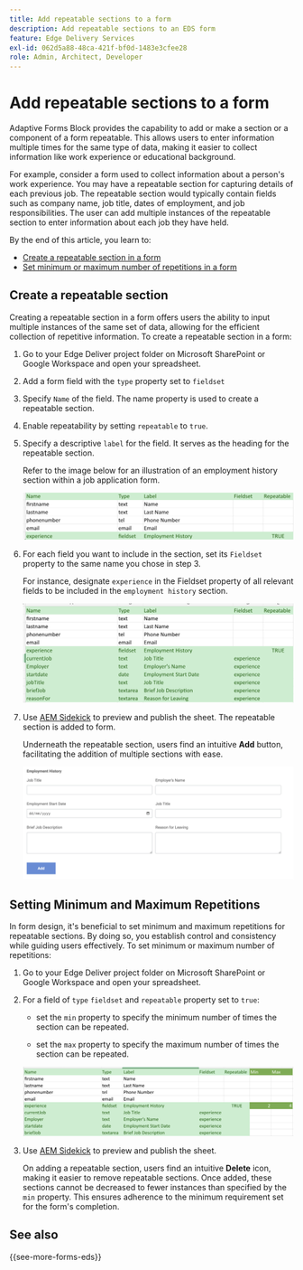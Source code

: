 ```yaml
---
title: Add repeatable sections to a form
description: Add repeatable sections to an EDS form
feature: Edge Delivery Services
exl-id: 062d5a88-48ca-421f-bf0d-1483e3cfee28
role: Admin, Architect, Developer
---
```

# Add repeatable sections to a form

Adaptive Forms Block provides the capability to add or make a section or a component of a form repeatable. This allows users to enter information multiple times for the same type of data, making it easier to collect information like work experience or educational background.

For example, consider a form used to collect information about a person's work experience. You may have a repeatable section for capturing details of each previous job. The repeatable section would typically contain fields such as company name, job title, dates of employment, and job responsibilities. The user can add multiple instances of the repeatable section to enter information about each job they have held.

By the end of this article, you learn to:

* [Create a repeatable section in a form](#add-repeatable-sections-to-a-form)
* [Set minimum or maximum number of repetitions in a form](#set-minimum-or-maximum-number-of-repetitions-for-a-repeatable-section)

## Create a repeatable section

Creating a repeatable section in a form offers users the ability to input multiple instances of the same set of data, allowing for the efficient collection of repetitive information. To create a repeatable section in a form: 

1. Go to your Edge Deliver project folder on Microsoft SharePoint or Google Workspace and open your spreadsheet. 

1. Add a form field with the `type` property set to `fieldset` 
1. Specify `Name` of the field. The name property is used to create a repeatable section.
1. Enable repeatability by setting `repeatable` to `true`.
1. Specify a descriptive `label` for the field. It serves as the heading for the repeatable section. 

    Refer to the image below for an illustration of an employment history section within a job application form. 

    ![](/help/edge/assets/repeatable-section-example-job-application-form.png)

1. For each field you want to include in the section, set its `Fieldset` property to the same name you chose in step 3.

    For instance, designate `experience` in the Fieldset property of all relevant fields to be included in the `employment history` section.

    ![example of a repeatable section field and its properties](/help/edge/assets/repeatable-section--mention-fieldset-name-example-job-application-form.png)

1. Use [AEM Sidekick](https://www.aem.live/developer/tutorial#preview-and-publish-your-content) to preview and publish the sheet. The repeatable section is added to form. 

    Underneath the repeatable section, users find an intuitive **Add** button, facilitating the addition of multiple sections with ease.

    ![repeatable section, Add button, to add multiple sections ](/help/edge/assets/repeatable-section-example.png)


## Setting Minimum and Maximum Repetitions

In form design, it's beneficial to set minimum and maximum repetitions for repeatable sections. By doing so, you establish control and consistency while guiding users effectively. To set minimum or maximum number of repetitions:

1. Go to your Edge Deliver project folder on Microsoft SharePoint or Google Workspace and open your spreadsheet.

1. For a field of `type` `fieldset` and `repeatable` property set to `true`:
    
    * set the `min` property to specify the minimum number of times the section can be repeated.

    * set the `max` property to specify the maximum number of times the section can be repeated.

    ![Set the min and max property to specify the number of times the section can be repeated](/help/edge/assets/repeatable-section-set-min-max.png)

1. Use [AEM Sidekick](https://www.aem.live/developer/tutorial#preview-and-publish-your-content) to preview and publish the sheet. 

    On adding a repeatable section, users find an intuitive **Delete** icon, making it easier to remove repeatable sections. Once added, these sections cannot be decreased to fewer instances than specified by the `min` property. This ensures adherence to the minimum requirement set for the form's completion.

<!--

For example, consider a form used to collect information from users applying for a loan. . You may have a repeatable section for capturing details of each co-applicant. The repeatable section would typically contain fields such as co-co-applicant

The form allows users to provide personal information, including details of the co-applicants. Users can enter details for co-applicants, with this section being repeatable.

![Repeatable sections in forms](/help/forms/assets/eds-repeatable.png)

## Prerequisites

The [Adaptive Forms Block is enabled](/help/edge/docs/forms/create-forms.md) for your Edge Delivery Services project. 

## Add a repeatable section to a form 

Let's take an example of a loan application form. The form enables users to submit personal information. You can include co-applicant details using repeatable sections, with the option to add a minimum and maximum of three co-applicant sections.

"_You can use a Microsoft Excel file on your SharePoint Site or Google Sheet file on Google Drive to develop a form. Examples in this document are based on a [Microsoft Excel file on your SharePoint Site](https://www.aem.live/docs/setup-customer-SharePoint)._" 


To add repeatable sections in Edge Delivery:

1. [Author a form using Microsoft Excel](#author-form)
2. [Preview and publish the form](#preview-form)

### Author a form using Microsoft Excel {#author-form}

1. Go to your Edge Deliver project folder on Microsoft SharePoint or Google Workspace and open your spreadsheet. For example, open an a spreadsheet named `loan-application.xlsx`.

1. Add a new columns labeled `Repeatable` to the sheet contaning your form fields. By default, the `shared-default` sheet contains the form fields.  

1. Add new columns labeled as `Repeatable`, `Min`, and `Max` in your Microsoft Excel file.
1. Specify the value for the `Repeatable` column as `True` for the fieldset that you want to make repeatable.
1. Specify the values for the `Min` and `Max` columns. The `Min` value represents the minimum number of occurrences for which the panel repeats, while the `Max` value represents the maximum number of occurrences for which the panel repeats.
1. Save your Microsoft Excel file.
     
>[!NOTE]
>
> Here is the [Loan application](/help/forms/assets/loan-application.xlsx) excel sheet for your reference. 

### Preview/Publish the form using your Edge Delivery Service

1. Open or create new document file in a Microsft SharePoint Site to embed the Excel sheet  in it using a `Form Block`. For example, open the `index` file and add a `Form Block`.
2. Open the command prompt, navigate to your AEM Edge Delivery project directory on your local machine, and execute the command as `aem up`.

The form is accessible at `https://localhost:3000`, where clicking the `Add` button adds new repeatable section for entering co-applicant details. You can also delete the the repeatable section by clicking the `Delete` button. 

>[!NOTE]
>
> If you encounter a "Page Not Found" error while accessing your form at localhost, add the directory name of the Microsoft SharePoint Site in front of the URL where your form is located. For example, `http://localhost:3000/<dir-name>/`

-->


## See also

{{see-more-forms-eds}}
